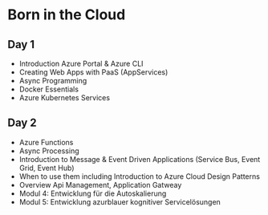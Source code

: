 # Born in the Cloud

## Day 1

- Introduction Azure Portal & Azure CLI	
- Creating Web Apps with PaaS (AppServices)
- Async Programming
- Docker Essentials
- Azure Kubernetes Services	
	
## Day 2

- Azure Functions 
- Async Processing
- Introduction to Message & Event Driven Applications (Service Bus, Event Grid, Event Hub)
- When to use them including Introduction to Azure Cloud Design Patterns
- Overview Api Management, Application Gatweay
- Modul 4: Entwicklung für die Autoskalierung
- Modul 5: Entwicklung azurblauer kognitiver Servicelösungen